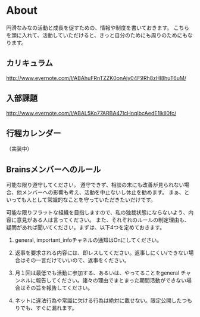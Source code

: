 
# About
円滑なみなの活動と成長を促すための、情報や制度を書いておきます。
こちらを頭に入れて、活動していただけると、きっと自分のためにも周りのためにもなります。

## カリキュラム
http://www.evernote.com/l/ABAhuFRnTZZK0onAjy04F9Rh8zHl8huT6uM/

## 入部課題
http://www.evernote.com/l/ABAL5Ko77ARBA47IcHnqIbcAedE1lklI0fc/

## 行程カレンダー
（実装中）

## Brainsメンバーへのルール

可能な限り遵守してください。
遵守できず、相談の末にも改善が見られない場合、他メンバーへの影響も考え、活動を中止ないし休止を勧めます。
まぁ、といっても人として常識的なことを守っていただきたいだけです。

可能な限りフラットな組織を目指しますので、私の独裁状態にならないよう、内容に意見がある人は言ってください。
また、それぞれのルールの制定理由も、疑問があれば聞いてください。まずは、以下4つを定めておきます。

1. general, important_infoチャネルの通知はOnにしてください。

2. 返事を要求される内容には、即レスしてください。返事しにくい/できない場合はその一言だけでいいので、返事をください。

3. 月１回は最低でも活動に参加する、あるいは、やってることをgeneral チャンネルに報告してください。諸々の理由でまとまった期間活動ができない場合はその旨を報告してください。

4. ネットに違法行為や常識に欠ける行為は絶対に載せない。限定公開したつもりでも、すぐに漏れます。

